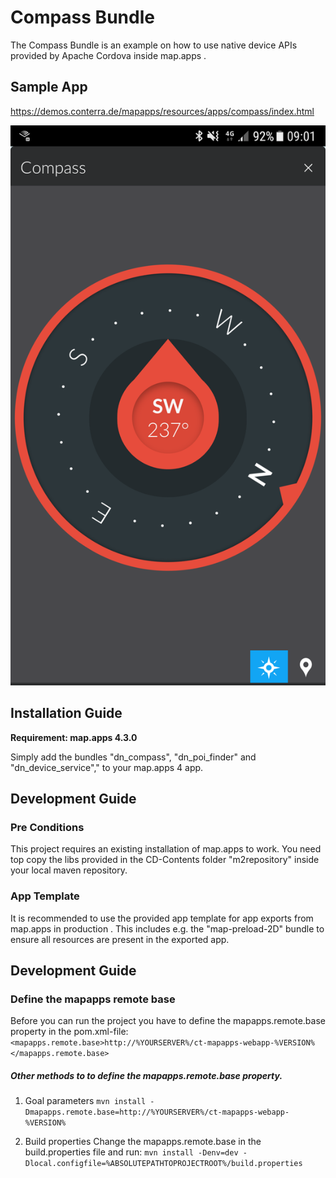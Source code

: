 # Compass Bundle
The Compass Bundle is an example on how to use native device APIs provided by Apache Cordova inside map.apps .

Sample App
------------------
https://demos.conterra.de/mapapps/resources/apps/compass/index.html

![Screenshot Sample App Compass Slider](https://github.com/conterra/mapapps-compass/blob/master/screenshot.PNG)

Installation Guide
------------------
**Requirement: map.apps 4.3.0**

Simply add the bundles "dn_compass", "dn_poi_finder" and "dn_device_service"," to your map.apps 4 app.

Development Guide
------------------
### Pre Conditions
This project requires an existing installation of map.apps to work. You need top copy the libs provided in the CD-Contents folder "m2repository" inside your local maven repository.

### App Template
It is recommended to use the provided app template for app exports from map.apps in production . This includes e.g. the "map-preload-2D" bundle to ensure all resources are present in the exported app.

Development Guide
------------------
### Define the mapapps remote base
Before you can run the project you have to define the mapapps.remote.base property in the pom.xml-file:
`<mapapps.remote.base>http://%YOURSERVER%/ct-mapapps-webapp-%VERSION%</mapapps.remote.base>`

##### Other methods to to define the mapapps.remote.base property.
1. Goal parameters
`mvn install -Dmapapps.remote.base=http://%YOURSERVER%/ct-mapapps-webapp-%VERSION%`

2. Build properties
Change the mapapps.remote.base in the build.properties file and run:
`mvn install -Denv=dev -Dlocal.configfile=%ABSOLUTEPATHTOPROJECTROOT%/build.properties`
